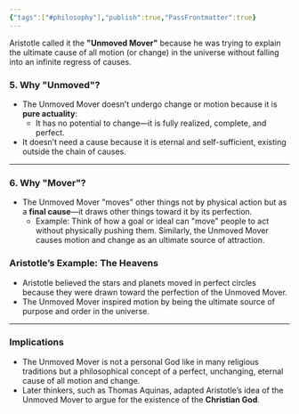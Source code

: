 ```yaml
---
{"tags":["#philosophy"],"publish":true,"PassFrontmatter":true}
---
```


Aristotle called it the **"Unmoved Mover"** because he was trying to explain the ultimate cause of all motion (or change) in the universe without falling into an infinite regress of causes.

### **5. Why "Unmoved"?**

- The Unmoved Mover doesn’t undergo change or motion because it is **pure actuality**:
    - It has no potential to change—it is fully realized, complete, and perfect.
- It doesn’t need a cause because it is eternal and self-sufficient, existing outside the chain of causes.

---

### **6. Why "Mover"?**

- The Unmoved Mover "moves" other things not by physical action but as a **final cause**—it draws other things toward it by its perfection.
    - Example: Think of how a goal or ideal can "move" people to act without physically pushing them. Similarly, the Unmoved Mover causes motion and change as an ultimate source of attraction.

### **Aristotle’s Example: The Heavens**

- Aristotle believed the stars and planets moved in perfect circles because they were drawn toward the perfection of the Unmoved Mover.
- The Unmoved Mover inspired motion by being the ultimate source of purpose and order in the universe.

---

### **Implications**

- The Unmoved Mover is not a personal God like in many religious traditions but a philosophical concept of a perfect, unchanging, eternal cause of all motion and change.
- Later thinkers, such as Thomas Aquinas, adapted Aristotle’s idea of the Unmoved Mover to argue for the existence of the **Christian God**.